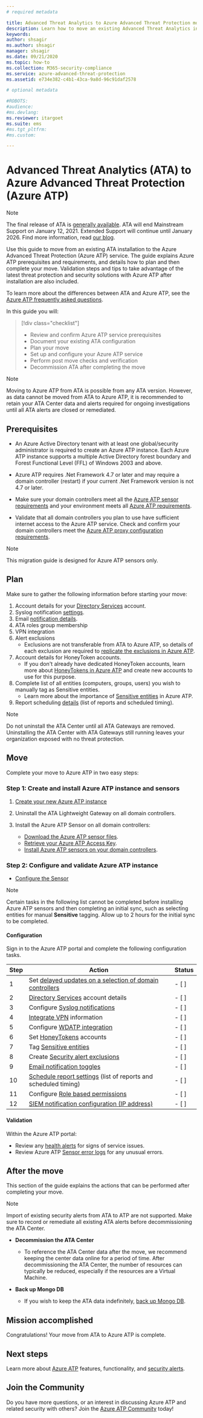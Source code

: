 ```yaml
---
# required metadata

title: Advanced Threat Analytics to Azure Advanced Threat Protection move
description: Learn how to move an existing Advanced Threat Analytics installation to Azure ATP.
keywords:
author: shsagir
ms.author: shsagir
manager: shsagir
ms.date: 09/21/2020
ms.topic: how-to
ms.collection: M365-security-compliance
ms.service: azure-advanced-threat-protection
ms.assetid: e734e382-c4b1-43ca-9a8d-96c91daf2578

# optional metadata

#ROBOTS:
#audience:
#ms.devlang:
ms.reviewer: itargoet
ms.suite: ems
#ms.tgt_pltfrm:
#ms.custom:

---
```


# Advanced Threat Analytics (ATA) to Azure Advanced Threat Protection (Azure ATP)

> [!NOTE]
> The final release of ATA is [generally available](https://support.microsoft.com/help/4568997/update-3-for-microsoft-advanced-threat-analytics-1-9). ATA will end Mainstream Support on January 12, 2021. Extended Support will continue until January 2026. Find more information, read [our blog](https://techcommunity.microsoft.com/t5/microsoft-security-and/end-of-mainstream-support-for-advanced-threat-analytics-january/ba-p/1539181).

Use this guide to move from an existing ATA installation to the Azure Advanced Threat Protection (Azure ATP) service. The guide explains Azure ATP prerequisites and requirements, and details how to plan and then complete your move. Validation steps and tips to take advantage of the latest threat protection and security solutions with Azure ATP after installation are also included.

To learn more about the differences between ATA and Azure ATP, see the [Azure ATP frequently asked questions](technical-faq.md#what-is-azure-atp).

In this guide you will:

> [!div class="checklist"]
>
> - Review and confirm Azure ATP service prerequisites
> - Document your existing ATA configuration
> - Plan your move
> - Set up and configure your Azure ATP  service
> - Perform post move checks and verification
> - Decommission ATA after completing the move

> [!NOTE]
> Moving to Azure ATP from ATA is possible from any ATA version. However, as data cannot be moved from ATA to Azure ATP, it is recommended to retain your ATA Center data and alerts required for ongoing investigations until all ATA alerts are closed or remediated.

## Prerequisites

- An Azure Active Directory tenant with at least one global/security administrator is required to create an Azure ATP instance. Each Azure ATP instance supports a multiple Active Directory forest boundary and Forest Functional Level (FFL) of Windows 2003 and above.

- Azure ATP requires .Net Framework 4.7 or later and may require a domain controller (restart) if your current .Net Framework version is not 4.7 or later.

- Make sure your domain controllers meet all the [Azure ATP sensor requirements](prerequisites.md#azure-atp-sensor-requirements) and your environment meets all [Azure ATP requirements](prerequisites.md).

- Validate that all domain controllers you plan to use have sufficient internet access to the Azure ATP service. Check and confirm your domain controllers meet the [Azure ATP proxy configuration requirements](configure-proxy.md).

> [!NOTE]
> This migration guide is designed for Azure ATP sensors only.

## Plan

Make sure to gather the following information before starting your move:

1. Account details for your [Directory Services](install-step2.md) account.
1. Syslog notification [settings](setting-syslog.md).
1. Email [notification details](notifications.md).
1. ATA roles group membership
1. VPN integration
1. Alert exclusions
    - Exclusions are not transferable from ATA to Azure ATP, so details of each exclusion are required to [replicate the exclusions in Azure ATP](excluding-entities-from-detections.md).
1. Account details for HoneyToken accounts.
    - If you don't already have dedicated HoneyToken accounts, learn more about [HoneyTokens in Azure ATP](install-step7.md) and create new accounts to use for this purpose.
1. Complete list of all entities (computers, groups, users) you wish to manually tag as Sensitive entities.
    - Learn more about the importance of [Sensitive entities](sensitive-accounts.md) in Azure ATP.
1. Report scheduling [details](reports.md) (list of reports and scheduled timing).

> [!NOTE]
> Do not uninstall the ATA Center until all ATA Gateways are removed. Uninstalling the ATA Center with ATA Gateways still running leaves your organization exposed with no threat protection.

## Move

Complete your move to Azure ATP in two easy steps:

### Step 1: Create and install Azure ATP instance and sensors

1. [Create your new Azure ATP instance](install-step1.md)

1. Uninstall the ATA Lightweight Gateway on all domain controllers.

1. Install the Azure ATP Sensor on all domain controllers:
    - [Download the Azure ATP sensor files](install-step3.md).
    - [Retrieve your Azure ATP Access Key](install-step3.md#download-the-setup-package).
    - [Install Azure ATP sensors on your domain controllers](install-step4.md).

### Step 2: Configure and validate Azure ATP instance

- [Configure the Sensor](install-step5.md)

> [!NOTE]
> Certain tasks in the following list cannot be completed before installing Azure ATP sensors and then completing an initial sync, such as selecting entities for manual **Sensitive** tagging. Allow up to 2 hours for the initial sync to be completed.

#### Configuration

Sign in to the Azure ATP portal and complete the following configuration tasks.

| Step    | Action | Status |
|--------------|------------|------------------|
| 1  | Set [delayed updates on a selection of domain controllers](sensor-update.md) | - [ ] |
| 2  | [Directory Services](install-step2.md) account details| - [ ] |
| 3  | Configure [Syslog notifications](setting-syslog.md) | - [ ] |
| 4  | [Integrate VPN](install-step6-vpn.md) information| - [ ] |
| 5  | Configure [WDATP integration](integrate-msde.md)| - [ ] |
| 6  | Set [HoneyTokens](install-step7.md) accounts| - [ ] |
| 7  | Tag [Sensitive entities](sensitive-accounts.md)| - [ ] |
| 8  | Create [Security alert exclusions](excluding-entities-from-detections.md)| - [ ] |
| 9 | [Email notification toggles](notifications.md) | - [ ] |
| 10  | [Schedule report settings](reports.md) (list of reports and scheduled timing)| - [ ] |
| 11  | Configure [Role based permissions](role-groups.md) | - [ ] |
| 12  | [SIEM notification configuration (IP address)](configure-event-collection.md#siemsyslog)| - [ ] |

#### Validation

Within the Azure ATP portal:

- Review any [health alerts](health-center.md) for signs of service issues.
- Review Azure ATP [Sensor error logs](troubleshooting-using-logs.md) for any unusual errors.

## After the move

This section of the guide explains the actions that can be performed after completing your move.

> [!NOTE]
> Import of existing security alerts from ATA to ATP are not supported. Make sure to record or remediate all existing ATA alerts before decommissioning the ATA Center.

- **Decommission the ATA Center**  
  - To reference the ATA Center data after the move, we recommend keeping the center data online for a period of time. After decommissioning the ATA Center, the number of resources can typically be reduced, especially if the resources are a Virtual Machine.

- **Back up Mongo DB**  
  - If you wish to keep the ATA data indefinitely, [back up Mongo DB](/advanced-threat-analytics/ata-database-management#backing-up-the-ata-database).

## Mission accomplished

Congratulations! Your move from ATA to Azure ATP is complete.

## Next steps

Learn more about [Azure ATP](what-is.md) features, functionality, and [security alerts](understanding-security-alerts.md).

## Join the Community

Do you have more questions, or an interest in discussing Azure ATP and related security with others? Join the [Azure ATP Community](https://techcommunity.microsoft.com/t5/Azure-Advanced-Threat-Protection/bd-p/AzureAdvancedThreatProtection) today!